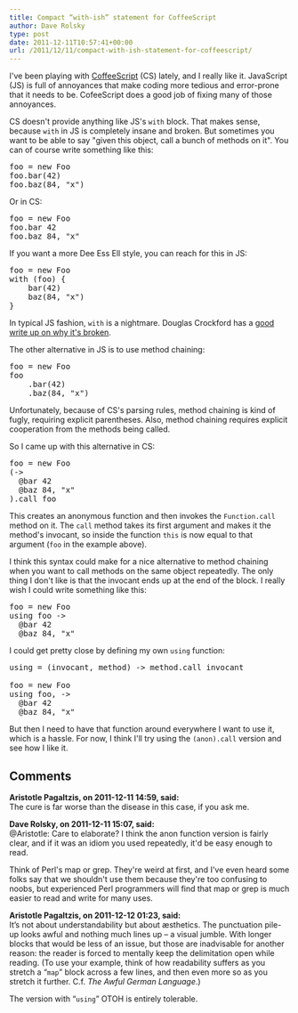 ```yaml
---
title: Compact “with-ish” statement for CoffeeScript
author: Dave Rolsky
type: post
date: 2011-12-11T10:57:41+00:00
url: /2011/12/11/compact-with-ish-statement-for-coffeescript/
---
```

I've been playing with [CoffeeScript][1] (CS) lately, and I really like it. JavaScript (JS) is full of annoyances that make coding more tedious and error-prone that it needs to be. CofeeScript does a good job of fixing many of those annoyances.

CS doesn't provide anything like JS's `with` block. That makes sense, because `with` in JS is completely insane and broken. But sometimes you want to be able to say "given this object, call a bunch of methods on it". You can of course write something like this:

<pre class="lang:javascript">foo = new Foo
foo.bar(42)
foo.baz(84, "x")
</pre>

Or in CS:

<pre class="highlight:false">foo = new Foo
foo.bar 42
foo.baz 84, "x"
</pre>

If you want a more Dee Ess Ell style, you can reach for this in JS:

<pre class="lang:javascript">foo = new Foo
with (foo) {
    bar(42)
    baz(84, "x")
}
</pre>

In typical JS fashion, `with` is a nightmare. Douglas Crockford has a [good write up on why it's broken][2].

The other alternative in JS is to use method chaining:

<pre class="lang:javascript">foo = new Foo
foo
    .bar(42)
    .baz(84, "x")
</pre>

Unfortunately, because of CS's parsing rules, method chaining is kind of fugly, requiring explicit parentheses. Also, method chaining requires explicit cooperation from the methods being called.

So I came up with this alternative in CS:

<pre class="highlight:false">foo = new Foo
(->
  @bar 42
  @baz 84, "x"
).call foo
</pre>

This creates an anonymous function and then invokes the `Function.call` method on it. The `call` method takes its first argument and makes it the method's invocant, so inside the function `this` is now equal to that argument (`foo` in the example above).

I think this syntax could make for a nice alternative to method chaining when you want to call methods on the same object repeatedly. The only thing I don't like is that the invocant ends up at the end of the block. I really wish I could write something like this:

<pre class="highlight:false">foo = new Foo
using foo ->
  @bar 42
  @baz 84, "x"
</pre>

I could get pretty close by defining my own `using` function:

<pre class="highlight:false">using = (invocant, method) -> method.call invocant

foo = new Foo
using foo, ->
  @bar 42
  @baz 84, "x"
</pre>

But then I need to have that function around everywhere I want to use it, which is a hassle. For now, I think I'll try using the `(anon).call` version and see how I like it.

 [1]: http://jashkenas.github.com/coffee-script
 [2]: http://www.yuiblog.com/blog/2006/04/11/with-statement-considered-harmful/

## Comments

**Aristotle Pagaltzis, on 2011-12-11 14:59, said:**  
The cure is far worse than the disease in this case, if you ask me.

**Dave Rolsky, on 2011-12-11 15:07, said:**  
@Aristotle: Care to elaborate? I think the anon function version is fairly clear, and if it was an idiom you used repeatedly, it'd be easy enough to read.

Think of Perl's map or grep. They're weird at first, and I've even heard some folks say that we shouldn't use them because they're too confusing to noobs, but experienced Perl programmers will find that map or grep is much easier to read and write for many uses.

**Aristotle Pagaltzis, on 2011-12-12 01:23, said:**  
It’s not about understandability but about æsthetics. The punctuation pile-up looks awful and nothing much lines up – a visual jumble. With longer blocks that would be less of an issue, but those are inadvisable for another reason: the reader is forced to mentally keep the delimitation open while reading. (To use your example, think of how readability suffers as you stretch a “`map`” block across a few lines, and then even more so as you stretch it further. C.f. _The Awful German Language_.)

The version with “`using`” OTOH is entirely tolerable.